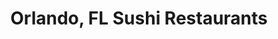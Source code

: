 ---
layout: city
title: Orlando, FL Sushi Restaurants
permalink: /florida/orlando/
stateAbbr: FL
stateName: Florida
cityName: Orlando
---